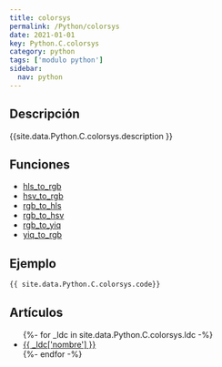 ```yaml
---
title: colorsys
permalink: /Python/colorsys
date: 2021-01-01
key: Python.C.colorsys
category: python
tags: ['modulo python']
sidebar: 
  nav: python
---
```


## Descripción
{{site.data.Python.C.colorsys.description }}

## Funciones
* [hls_to_rgb](/Python/colorsys/hls_to_rgb/)
* [hsv_to_rgb](/Python/colorsys/hsv_to_rgb/)
* [rgb_to_hls](/Python/colorsys/rgb_to_hls/)
* [rgb_to_hsv](/Python/colorsys/rgb_to_hsv/)
* [rgb_to_yiq](/Python/colorsys/rgb_to_yiq/)
* [yiq_to_rgb](/Python/colorsys/yiq_to_rgb/)

## Ejemplo
~~~python
{{ site.data.Python.C.colorsys.code}}
~~~

## Artículos
<ul>
{%- for _ldc in site.data.Python.C.colorsys.ldc -%}
   <li>
       <a href="{{_ldc['url'] }}">{{ _ldc['nombre'] }}</a>
   </li>
{%- endfor -%}
</ul>
